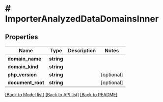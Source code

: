 # # ImporterAnalyzedDataDomainsInner

## Properties

Name | Type | Description | Notes
------------ | ------------- | ------------- | -------------
**domain_name** | **string** |  |
**domain_kind** | **string** |  |
**php_version** | **string** |  | [optional]
**document_root** | **string** |  | [optional]

[[Back to Model list]](../../README.md#models) [[Back to API list]](../../README.md#endpoints) [[Back to README]](../../README.md)
